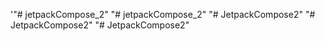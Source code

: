 '"# jetpackCompose_2" 
"# jetpackCompose_2" 
"# JetpackCompose2" 
"# JetpackCompose2" 
"# JetpackCompose2" 
